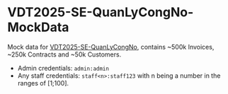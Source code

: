 # VDT2025-SE-QuanLyCongNo-MockData
Mock data for [VDT2025-SE-QuanLyCongNo](https://github.com/Sukkaito/VDT2025-SE-QuanLyCongNo), contains ~500k Invoices, ~250k Contracts and ~50k Customers.

- Admin credentials: `admin:admin`
- Any staff credentials: `staff<n>:staff123` with n being a number in the ranges of [1;100].
